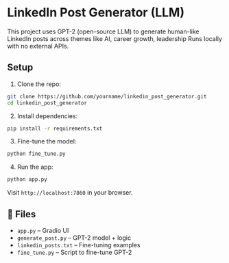 # LinkedIn Post Generator (LLM)

This project uses GPT-2 (open-source LLM) to generate human-like LinkedIn posts across themes like AI, career growth, leadership Runs locally with no external APIs.

## Setup

1. Clone the repo:
```bash
git clone https://github.com/yourname/linkedin_post_generator.git
cd linkedin_post_generator
```

2. Install dependencies:
```bash
pip install -r requirements.txt
```

3. Fine-tune the model:
```bash
python fine_tune.py
```

4. Run the app:
```bash
python app.py
```

Visit `http://localhost:7860` in your browser.

## 📁 Files

- `app.py` – Gradio UI
- `generate_post.py` – GPT-2 model + logic
- `linkedin_posts.txt` – Fine-tuning examples
- `fine_tune.py` – Script to fine-tune GPT-2

 